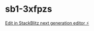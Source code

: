 # sb1-3xfpzs

[Edit in StackBlitz next generation editor ⚡️](https://stackblitz.com/~/github.com/LuaneZeroCode/sb1-3xfpzs)